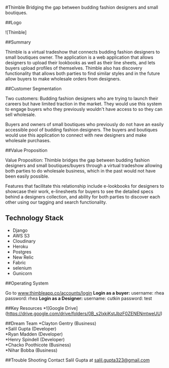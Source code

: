 #Thimble
Bridging the gap between budding fashion designers and small boutiques. 

##Logo

![Thimble]

##Summary

Thimble is a virtual tradeshow that connects budding fashion designers to small boutiques owner. The application is a web application that allows designers to upload their lookbooks as well as their line sheets, and lets buyers upload profiles of themselves. Thimble also has discovery functionality that allows both parties to find similar styles and in the future allow buyers to make wholesale orders from designers.

##Customer Segmentation

Two customers: Budding fashion designers who are trying to launch their careers but have limited traction in the market. They would use this system to engage buyers who they previously wouldn't have access to so they can sell wholesale.

Buyers and owners of small boutiques who previously do not have an easily accessible pool of budding fashion designers. The buyers and boutiques would use this application to connect with new designers and make wholesale purchases. 

##Value Proposition

Value Proposition: Thimble bridges the gap between budding fashion designers and small boutiques/buyers through a virtual tradeshow allowing both parties to do wholesale business, which in the past would not have been easily possible. 

Features that facilitate this relationship include e-lookbooks for designers to showcase their work, e-linesheets for buyers to see the detailed specs behind a designers collection, and ability for both parties to discover each other using our tagging and search functionality. 

## Technology Stack

- Django
- AWS S3
- Cloudinary
- Heroku 
- Postgres
- New Relic 
- Fabric 
- selenium
- Gunicorn

##Operating System

Go to www.thimbleapp.co/accounts/login 
<b>Login as a buyer:</b>
username: rhea
password: rhea
<b>Login as a Designer:</b>
username: cutkin
password: test

##Key Resources
*![Google Drive] (https://drive.google.com/drive/folders/0B_s2lxkiKstJbzF0ZENENmtweUU)

##Dream Team
*Clayton Gentry (Business)<br>
*Salil Gupta (Developer)<br>
*Ryan Madden (Developer)<br>
*Henry Spindell (Developer)<br>
*Chacko Poothicote (Business)<br>
*Nihar Bobba (Business)<br>

##Trouble Shooting
Contact Salil Gupta at salil.gupta323@gmail.com
